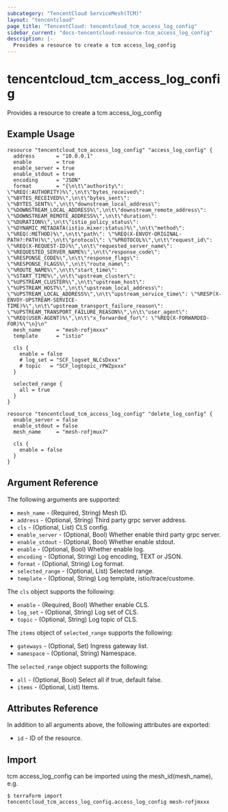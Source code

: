 ```yaml
---
subcategory: "TencentCloud ServiceMesh(TCM)"
layout: "tencentcloud"
page_title: "TencentCloud: tencentcloud_tcm_access_log_config"
sidebar_current: "docs-tencentcloud-resource-tcm_access_log_config"
description: |-
  Provides a resource to create a tcm access_log_config
---
```


# tencentcloud_tcm_access_log_config

Provides a resource to create a tcm access_log_config

## Example Usage

```hcl
resource "tencentcloud_tcm_access_log_config" "access_log_config" {
  address       = "10.0.0.1"
  enable        = true
  enable_server = true
  enable_stdout = true
  encoding      = "JSON"
  format        = "{\n\t\"authority\": \"%REQ(:AUTHORITY)%\",\n\t\"bytes_received\": \"%BYTES_RECEIVED%\",\n\t\"bytes_sent\": \"%BYTES_SENT%\",\n\t\"downstream_local_address\": \"%DOWNSTREAM_LOCAL_ADDRESS%\",\n\t\"downstream_remote_address\": \"%DOWNSTREAM_REMOTE_ADDRESS%\",\n\t\"duration\": \"%DURATION%\",\n\t\"istio_policy_status\": \"%DYNAMIC_METADATA(istio.mixer:status)%\",\n\t\"method\": \"%REQ(:METHOD)%\",\n\t\"path\": \"%REQ(X-ENVOY-ORIGINAL-PATH?:PATH)%\",\n\t\"protocol\": \"%PROTOCOL%\",\n\t\"request_id\": \"%REQ(X-REQUEST-ID)%\",\n\t\"requested_server_name\": \"%REQUESTED_SERVER_NAME%\",\n\t\"response_code\": \"%RESPONSE_CODE%\",\n\t\"response_flags\": \"%RESPONSE_FLAGS%\",\n\t\"route_name\": \"%ROUTE_NAME%\",\n\t\"start_time\": \"%START_TIME%\",\n\t\"upstream_cluster\": \"%UPSTREAM_CLUSTER%\",\n\t\"upstream_host\": \"%UPSTREAM_HOST%\",\n\t\"upstream_local_address\": \"%UPSTREAM_LOCAL_ADDRESS%\",\n\t\"upstream_service_time\": \"%RESP(X-ENVOY-UPSTREAM-SERVICE-TIME)%\",\n\t\"upstream_transport_failure_reason\": \"%UPSTREAM_TRANSPORT_FAILURE_REASON%\",\n\t\"user_agent\": \"%REQ(USER-AGENT)%\",\n\t\"x_forwarded_for\": \"%REQ(X-FORWARDED-FOR)%\"\n}\n"
  mesh_name     = "mesh-rofjmxxx"
  template      = "istio"

  cls {
    enable = false
    # log_set = "SCF_logset_NLCsDxxx"
    # topic   = "SCF_logtopic_rPWZpxxx"
  }

  selected_range {
    all = true
  }
}

resource "tencentcloud_tcm_access_log_config" "delete_log_config" {
  enable_server = false
  enable_stdout = false
  mesh_name     = "mesh-rofjmux7"

  cls {
    enable = false
  }
}
```

## Argument Reference

The following arguments are supported:

* `mesh_name` - (Required, String) Mesh ID.
* `address` - (Optional, String) Third party grpc server address.
* `cls` - (Optional, List) CLS config.
* `enable_server` - (Optional, Bool) Whether enable third party grpc server.
* `enable_stdout` - (Optional, Bool) Whether enable stdout.
* `enable` - (Optional, Bool) Whether enable log.
* `encoding` - (Optional, String) Log encoding, TEXT or JSON.
* `format` - (Optional, String) Log format.
* `selected_range` - (Optional, List) Selected range.
* `template` - (Optional, String) Log template, istio/trace/custome.

The `cls` object supports the following:

* `enable` - (Required, Bool) Whether enable CLS.
* `log_set` - (Optional, String) Log set of CLS.
* `topic` - (Optional, String) Log topic of CLS.

The `items` object of `selected_range` supports the following:

* `gateways` - (Optional, Set) Ingress gateway list.
* `namespace` - (Optional, String) Namespace.

The `selected_range` object supports the following:

* `all` - (Optional, Bool) Select all if true, default false.
* `items` - (Optional, List) Items.

## Attributes Reference

In addition to all arguments above, the following attributes are exported:

* `id` - ID of the resource.




## Import

tcm access_log_config can be imported using the mesh_id(mesh_name), e.g.
```
$ terraform import tencentcloud_tcm_access_log_config.access_log_config mesh-rofjmxxx
```

